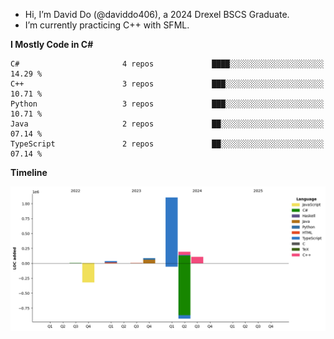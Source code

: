 - Hi, I’m David Do (@daviddo406), a 2024 Drexel BSCS Graduate.
- I’m currently practicing C++ with SFML.


<!--START_SECTION:waka-->
**I Mostly Code in C#** 

```text
C#                       4 repos             ████░░░░░░░░░░░░░░░░░░░░░   14.29 % 
C++                      3 repos             ███░░░░░░░░░░░░░░░░░░░░░░   10.71 % 
Python                   3 repos             ███░░░░░░░░░░░░░░░░░░░░░░   10.71 % 
Java                     2 repos             ██░░░░░░░░░░░░░░░░░░░░░░░   07.14 % 
TypeScript               2 repos             ██░░░░░░░░░░░░░░░░░░░░░░░   07.14 % 
```



**Timeline**

![Lines of Code chart](https://raw.githubusercontent.com/daviddo406/daviddo406/main/assets/bar_graph.png)


<!--END_SECTION:waka-->
